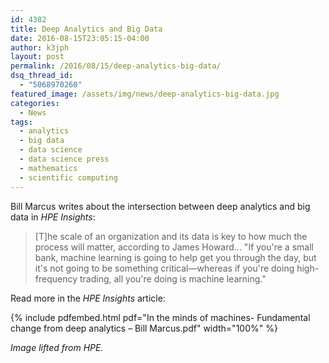 ```yaml
---
id: 4382
title: Deep Analytics and Big Data
date: 2016-08-15T23:05:15-04:00
author: k3jph
layout: post
permalink: /2016/08/15/deep-analytics-big-data/
dsq_thread_id:
  - "5068970260"
featured_image: /assets/img/news/deep-analytics-big-data.jpg
categories:
  - News
tags:
  - analytics
  - big data
  - data science
  - data science press
  - mathematics
  - scientific computing
---
```

Bill Marcus writes about the intersection between deep analytics
and big data in _HPE Insights_:

> [T]he scale of an organization and its data is key to how much
the process will matter, according to James Howard... "If you're a
small bank, machine learning is going to help get you through the
day, but it's not going to be something critical—whereas if you're
doing high-frequency trading, all you're doing is machine learning."

Read more in the _HPE Insights_ article:

{% include pdfembed.html pdf="In the minds of machines- Fundamental change from deep analytics – Bill Marcus.pdf" width="100%" %}

_Image lifted from HPE._
